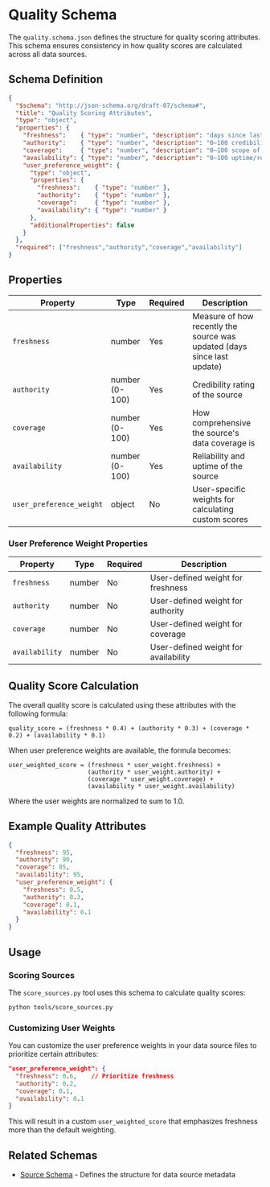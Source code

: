 # Quality Schema

The `quality.schema.json` defines the structure for quality scoring attributes. This schema ensures consistency in how quality scores are calculated across all data sources.

## Schema Definition

```json
{
  "$schema": "http://json-schema.org/draft-07/schema#",
  "title": "Quality Scoring Attributes",
  "type": "object",
  "properties": {
    "freshness":    { "type": "number", "description": "days since last update" },
    "authority":    { "type": "number", "description": "0–100 credibility" },
    "coverage":     { "type": "number", "description": "0–100 scope of data" },
    "availability": { "type": "number", "description": "0–100 uptime/reliability" },
    "user_preference_weight": {
      "type": "object",
      "properties": {
        "freshness":    { "type": "number" },
        "authority":    { "type": "number" },
        "coverage":     { "type": "number" },
        "availability": { "type": "number" }
      },
      "additionalProperties": false
    }
  },
  "required": ["freshness","authority","coverage","availability"]
}
```

## Properties

| Property | Type | Required | Description |
|----------|------|----------|-------------|
| `freshness` | number | Yes | Measure of how recently the source was updated (days since last update) |
| `authority` | number (0-100) | Yes | Credibility rating of the source |
| `coverage` | number (0-100) | Yes | How comprehensive the source's data coverage is |
| `availability` | number (0-100) | Yes | Reliability and uptime of the source |
| `user_preference_weight` | object | No | User-specific weights for calculating custom scores |

### User Preference Weight Properties

| Property | Type | Required | Description |
|----------|------|----------|-------------|
| `freshness` | number | No | User-defined weight for freshness |
| `authority` | number | No | User-defined weight for authority |
| `coverage` | number | No | User-defined weight for coverage |
| `availability` | number | No | User-defined weight for availability |

## Quality Score Calculation

The overall quality score is calculated using these attributes with the following formula:

```
quality_score = (freshness * 0.4) + (authority * 0.3) + (coverage * 0.2) + (availability * 0.1)
```

When user preference weights are available, the formula becomes:

```
user_weighted_score = (freshness * user_weight.freshness) + 
                      (authority * user_weight.authority) + 
                      (coverage * user_weight.coverage) + 
                      (availability * user_weight.availability)
```

Where the user weights are normalized to sum to 1.0.

## Example Quality Attributes

```json
{
  "freshness": 95,
  "authority": 90,
  "coverage": 85,
  "availability": 95,
  "user_preference_weight": {
    "freshness": 0.5,
    "authority": 0.3,
    "coverage": 0.1,
    "availability": 0.1
  }
}
```

## Usage

### Scoring Sources

The `score_sources.py` tool uses this schema to calculate quality scores:

```bash
python tools/score_sources.py
```

### Customizing User Weights

You can customize the user preference weights in your data source files to prioritize certain attributes:

```json
"user_preference_weight": {
  "freshness": 0.6,    // Prioritize freshness
  "authority": 0.2,
  "coverage": 0.1,
  "availability": 0.1
}
```

This will result in a custom `user_weighted_score` that emphasizes freshness more than the default weighting.

## Related Schemas

- [Source Schema](source-schema.md) - Defines the structure for data source metadata
